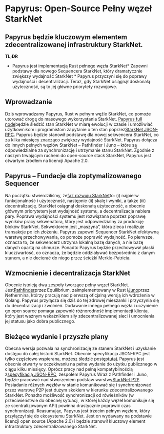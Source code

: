 # Papyrus: Open-Source Pełny węzeł StarkNet
## Papyrus będzie kluczowym elementem zdecentralizowanej infrastruktury StarkNet.
**TL;DR**
* Papyrus jest implementacją Rust pełnego węzła StarkNet* Zapewni podstawy dla nowego Sequencera StarkNet, który dramatycznie zwiększy wydajność StarkNet * Papyrus przyczyni się do poprawy wydajności i decentralizacji. Teraz, gdy StarkNet osiągnął doskonałą użyteczność, są to jej główne priorytety rozwojowe.
## Wprowadzanie
Dziś wprowadzamy Papyrus, Rust w pełnym węźle StarkNet, co pomoże utorować drogę do masowego wykorzystania StarkNet. [Papyrus full node](https://github.com/starkware-libs/papyrus)będzie śledzić stan StarkNet w miarę ewolucji w czasie i umożliwiać użytkownikom i programistom zapytanie o ten stan poprzez[StarkNet JSON-RPC](https://github.com/starkware-libs/starknet-specs/blob/master/api/starknet_api_openrpc.json). Papyrus będzie stanowił podstawę dla nowej sekwencera StarkNet, co za kilka miesięcy znacząco zwiększy wydajność StarkNet. Papyrus dołącza do innych pełnych węzłów StarkNet – Pathfinder i Juno – które są odpowiedzialne za synchronizację i utrzymanie stanu StarkNet. Zgodnie z naszym trwającym ruchem do open-source stack StarkNet, Papyrus jest otwartym źródłem na licencji Apache 2.0.
## Papyrus – Fundacje dla zoptymalizowanego Sequencer
Na początku stwierdziliśmy, że[faz rozwoju StarkNet](https://medium.com/starkware/starknet-on-to-the-next-challenge-96a39de7717)to: (i) najpierw funkcjonalność i użyteczność, następnie (ii) skalę i wyniki, a także (iii) decentralizację. StarkNet osiągnął doskonałą użyteczność, a obecnie głównym priorytetem jest wydajność systemu, a decentralizacja nabiera pary. Poprawa wydajności systemu jest rozwiązana poprzez poprawę wyników pracy sekwenatora, który jest odpowiedzialny za produkcję bloków StarkNet. Sekwektorem jest „maszyna”, która zleca i realizuje transakcje po ich złożeniu. Papyrus zapewni Sequencer StarkNet efektywną warstwę przechowywania, co pomoże poprawić wydajność. Po pierwsze, oznacza to, że sekwencerz utrzyma lokalną bazę danych, a nie bazę danych opartą na chmurze. Ponadto Papyrus będzie przechowywał płaski klucz/wartość, co oznacza, że będzie oddziaływać bezpośrednio z danym stanem, a nie docierać do niego przez ścieżki Merkle-Patricia.
## Wzmocnienie i decentralizacja StarkNet
Obecnie istnieją dwa zespoły tworzące pełny węzeł StarkNet. Jest[Pathfinder](https://github.com/eqlabs/pathfinder)przez Equilibrium, zaimplementowany w Rust i[Juno](https://github.com/NethermindEth/juno)przez Nethermina, którzy pracują nad pierwszą oficjalną wersją ich wdrożenia w Golang. Papyrus przyłącza się dziś do tej zdrowej mieszanki i przyczynia się do decentralizacji i zwolnień. Dodawanie innego pełnego węzła i uczynienie go open source pomaga zapewnić różnorodność implementacji klienta, który jest ważnym wskaźnikiem siły zdecentralizowanej sieci i umocnienia jej statusu jako dobra publicznego.
## Bieżące wydanie i przyszłe plany
Obecna wersja pozwala na synchronizację ze stanem StarkNet i uzyskanie dostępu do całej historii StarkNet. Obecnie specyfikacja JSON-RPC jest tylko częściowo wspierana, możesz śledzić postęp[tutaj](https://github.com/starkware-libs/papyrus#endpoints). Papyrus jest obecnie otwarty w oczekiwaniu na pełne wydanie do użytku publicznego w ciągu kilku miesięcy. Oprócz pracy nad pełną kompatybilnością z[specyfikacją JSON-RPC](https://github.com/starkware-libs/starknet-specs/blob/master/api/starknet_api_openrpc.json), zespołem Papyrus Wraz z Pathfinder i Juno, będzie pracować nad stworzeniem podstaw warstwy[StarkNet P2P](https://github.com/starknet-io/starknet-p2p-specs). Posiadanie różnych węzłów w stanie komunikować się i synchronizować przez warstwę P2P jest dużym skokiem w kierunku zdecentralizowanego StarkNet. Ponadto możliwość synchronizacji od rówieśników (w przeciwieństwie do obecnej sytuacji, w której każdy węzeł komunikuje się ze scentralizowanym API) powinna drastycznie poprawić czas synchronizacji. Reasumując, Papyrus jest trzecim pełnym węzłem, który przyłączył się do ekosystemu StarkNet. Jest on wydawany na podstawie licencji open source (Apache 2.0) i będzie stanowił kluczowy element infrastruktury zdecentralizowanego StarkNet.